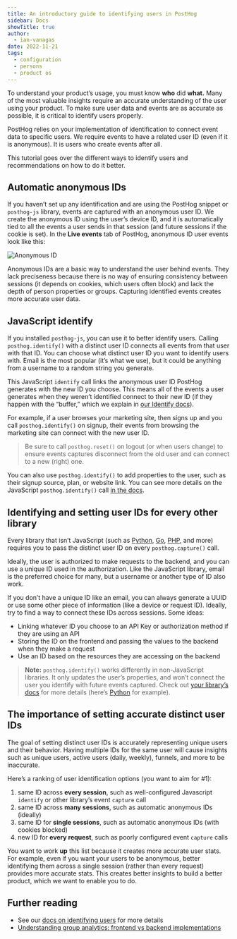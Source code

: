 ```yaml
---
title: An introductory guide to identifying users in PostHog
sidebar: Docs
showTitle: true
author:
  - ian-vanagas
date: 2022-11-21
tags:
  - configuration
  - persons
  - product os
---
```


To understand your product’s usage, you must know **who** did **what.** Many of the most valuable insights require an accurate understanding of the user using your product. To make sure user data and events are as accurate as possible, it is critical to identify users properly.

PostHog relies on your implementation of identification to connect event data to specific users. We require events to have a related user ID (even if it is anonymous). It is users who create events after all.

This tutorial goes over the different ways to identify users and recommendations on how to do it better.

## Automatic anonymous IDs

If you haven’t set up any identification and are using the PostHog snippet or `posthog-js` library, events are captured with an anonymous user ID. We create the anonymous ID using the user’s device ID, and it is automatically tied to all the events a user sends in that session (and future sessions if the cookie is set). In the **Live events** tab of PostHog, anonymous ID user events look like this:

![Anonymous ID](https://res.cloudinary.com/dmukukwp6/image/upload/v1710055416/posthog.com/contents/images/tutorials/identifying-users-guide/anon-id.png)

Anonymous IDs are a basic way to understand the user behind events. They lack preciseness because there is no way of ensuring consistency between sessions (it depends on cookies, which users often block) and lack the depth of person properties or groups. Capturing identified events creates more accurate user data.

## JavaScript identify

If you installed `posthog-js`, you can use it to better identify users. Calling `posthog.identify()` with a distinct user ID connects all events from that user with that ID. You can choose what distinct user ID you want to identify users with. Email is the most popular (it’s what we use), but it could be anything from a username to a random string you generate.

This JavaScript `identify` call links the anonymous user ID PostHog generates with the new ID you choose. This means all of the events a user generates when they weren’t identified connect to their new ID (if they happen with the “buffer,” which we explain in [our Identify docs](/docs/integrate/identifying-users#signup-flow-with-frontend-and-backend)).

For example, if a user browses your marketing site, then signs up and you call `posthog.identify()` on signup, their events from browsing the marketing site can connect with the new user ID.

> Be sure to call `posthog.reset()` on logout (or when users change) to ensure events captures disconnect from the old user and can connect to a new (right) one.

You can also use `posthog.identify()` to add properties to the user, such as their signup source, plan, or website link. You can see more details on the JavaScript `posthog.identify()` call [in the docs](/docs/integrate/client/js#identifying-users).

## Identifying and setting user IDs for every other library

Every library that isn’t JavaScript (such as [Python](/docs/integrate/server/python), [Go](/docs/integrate/server/go), [PHP](/docs/integrate/server/php), and more) requires you to pass the distinct user ID on every `posthog.capture()` call.

Ideally, the user is authorized to make requests to the backend, and you can use a unique ID used in the authorization. Like the JavaScript library, email is the preferred choice for many, but a username or another type of ID also work.

If you don’t have a unique ID like an email, you can always generate a UUID or use some other piece of information (like a device or request ID). Ideally, try to find a way to connect these IDs across sessions. Some ideas:

- Linking whatever ID you choose to an API Key or authorization method if they are using an API
- Storing the ID on the frontend and passing the values to the backend when they make a request
- Use an ID based on the resources they are accessing on the backend

> **Note:** `posthog.identify()` works differently in non-JavaScript libraries. It only updates the user’s properties, and won’t connect the user you identify with future events captured. Check out [your library’s docs](/docs/integrate#server-libraries) for more details (here’s [Python](/docs/integrate/server/python#identify) for example).

## The importance of setting accurate distinct user IDs

The goal of setting distinct user IDs is accurately representing unique users and their behavior. Having multiple IDs for the same user will cause insights such as unique users, active users (daily, weekly), funnels, and more to be inaccurate.

Here’s a ranking of user identification options (you want to aim for #1):

1. same ID across **every session**, such as well-configured Javascript `identify` or other library’s event `capture` call
2. same ID across **many sessions**, such as automatic anonymous IDs (ideally)
3. same ID for **single sessions**, such as automatic anonymous IDs (with cookies blocked)
4. new ID for **every request**, such as poorly configured event `capture` calls

You want to work **up** this list because it creates more accurate user stats. For example, even if you want your users to be anonymous, better identifying them across a single session (rather than every request) provides more accurate stats. This creates better insights to build a better product, which we want to enable you to do.

## Further reading

- See our [docs on identifying users](/docs/integrate/identifying-users) for more details
- [Understanding group analytics: frontend vs backend implementations](/tutorials/frontend-vs-backend-group-analytics)

<NewsletterForm />